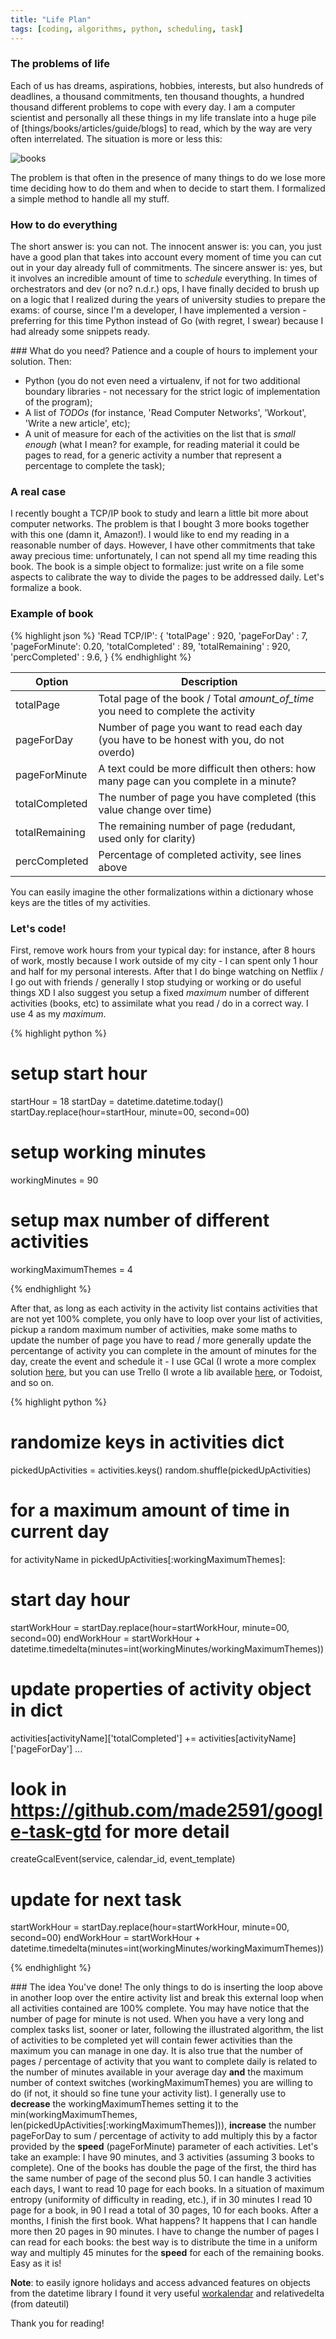 ```yaml
---
title: "Life Plan"
tags: [coding, algorithms, python, scheduling, task]
---
```


### The problems of life
Each of us has dreams, aspirations, hobbies, interests, but also hundreds of deadlines, a thousand commitments, ten thousand thoughts, a hundred thousand different problems to cope with every day. I am a computer scientist and personally all these things in my life translate into a huge pile of [things/books/articles/guide/blogs] to read, which by the way are very often interrelated. The situation is more or less this: 

![books](https://cdn.pixabay.com/photo/2017/02/21/11/32/books-2085587_1280.jpg)

The problem is that often in the presence of many things to do we lose more time deciding how to do them and when to decide to start them. I formalized a simple method to handle all my stuff.

### How to do everything
The short answer is: you can not. The innocent answer is: you can, you just have a good plan that takes into account every moment of time you can cut out in your day already full of commitments. The sincere answer is: yes, but it involves an incredible amount of time to _schedule_ everything. In times of orchestrators and dev (or no? n.d.r.) ops, I have finally decided to brush up on a logic that I realized during the years of university studies to prepare the exams: of course, since I'm a developer, I have implemented a version - preferring for this time Python instead of Go (with regret, I swear) because I had already some snippets ready.

### What do you need?
Patience and a couple of hours to implement your solution. Then:

- Python (you do not even need a virtualenv, if not for two additional boundary libraries - not necessary for the strict logic of implementation of the program);
- A list of _TODOs_ (for instance, 'Read Computer Networks', 'Workout', 'Write a new article', etc);
- A unit of measure for each of the activities on the list that is _small enough_ (what I mean? for example, for reading material it could be pages to read, for a generic activity a number that represent a percentage to complete the task);

### A real case
I recently bought a TCP/IP book to study and learn a little bit more about computer networks. The problem is that I bought 3 more books together with this one (damn it, Amazon!). I would like to end my reading in a reasonable number of days. However, I have other commitments that take away precious time: unfortunately, I can not spend all my time reading this book. The book is a simple object to formalize: just write on a file some aspects to calibrate the way to divide the pages to be addressed daily. Let's formalize a book. 

### Example of book
{% highlight json %}
  'Read TCP/IP': {
    'totalPage'  : 920,
    'pageForDay' : 7,
    'pageForMinute': 0.20,
    'totalCompleted' : 89,
    'totalRemaining' : 920,
    'percCompleted'  : 9.6,
  }
{% endhighlight %}

| Option         | Description |
| -------------- | ---------------------------------------------------------------------------------------- |
| totalPage      | Total page of the book / Total _amount_of_time_ you need to complete the activity        |
| pageForDay     | Number of page you want to read each day (you have to be honest with you, do not overdo) |
| pageForMinute  | A text could be more difficult then others: how many page can you complete in a minute?  |
| totalCompleted | The number of page you have completed (this value change over time)                      |
| totalRemaining | The remaining number of page (redudant, used only for clarity)                           |
| percCompleted  | Percentage of completed activity, see lines above                                        |

You can easily imagine the other formalizations within a dictionary whose keys are the titles of my activities.

### Let's code!
First, remove work hours from your typical day: for instance, after 8 hours of work, mostly because I work outside of my city - I can spent only 1 hour and half for my personal interests. After that I do binge watching on Netflix / I go out with friends / generally I stop studying or working or do useful things XD
I also suggest you setup a fixed _maximum_ number of different activities (books, etc) to assimilate what you read / do in a correct way. I use 4 as my _maximum_.

{% highlight python %}

# setup start hour
startHour = 18
startDay  = datetime.datetime.today()
startDay.replace(hour=startHour, minute=00, second=00)

# setup working minutes
workingMinutes = 90

# setup max number of different activities
workingMaximumThemes = 4

{% endhighlight %}

After that, as long as each activity in the activity list contains activities that are not yet 100% complete, you only have to loop over your list of activities, pickup a random maximum number of activities, make some maths to update the number of page you have to read / more generally update the percentange of activity you can complete in the amount of minutes for the day, create the event and schedule it - I use GCal (I wrote a more complex solution [here](https://github.com/made2591/google-task-gtd), but you can use Trello (I wrote a lib available [here](https://github.com/made2591/trello2google), or Todoist, and so on.

{% highlight python %}

# randomize keys in activities dict
pickedUpActivities = activities.keys()
random.shuffle(pickedUpActivities)

# for a maximum amount of time in current day
for activityName in pickedUpActivities[:workingMaximumThemes]:

  # start day hour
  startWorkHour = startDay.replace(hour=startWorkHour, minute=00, second=00)
  endWorkHour   = startWorkHour + datetime.timedelta(minutes=int(workingMinutes/workingMaximumThemes))

  # update properties of activity object in dict
  activities[activityName]['totalCompleted'] += activities[activityName]['pageForDay']
  ...

  # look in https://github.com/made2591/google-task-gtd for more detail
  createGcalEvent(service, calendar_id, event_template)

  # update for next task
  startWorkHour = startDay.replace(hour=startWorkHour, minute=00, second=00)
  endWorkHour   = startWorkHour + datetime.timedelta(minutes=int(workingMinutes/workingMaximumThemes))

{% endhighlight %}

### The idea
You've done! The only things to do is inserting the loop above in another loop over the entire activity list and break this external loop when all activities contained are 100% complete. You may have notice that the number of page for minute is not used. When you have a very long and complex tasks list, sooner or later, following the illustrated algorithm, the list of activities to be completed yet will contain fewer activities than the maximum you can manage in one day. It is also true that the number of pages / percentage of activity that you want to complete daily is related to the number of minutes available in your average day __and__ the maximum number of context switches (workingMaximumThemes) you are willing to do (if not, it should so fine tune your activity list). I generally use to __decrease__ the workingMaximumThemes setting it to the min(workingMaximumThemes, len(pickedUpActivities[:workingMaximumThemes])), __increase__ the number pageForDay to sum / percentage of activity to add multiply this by a factor provided by the __speed__ (pageForMinute) parameter of each activities. Let's take an example: I have 90 minutes, and 3 activities (assuming 3 books to complete). One of the books has double the page of the first, the third has the same number of page of the second plus 50. I can handle 3 activities each days, I want to read 10 page for each books. In a situation of maximum entropy (uniformity of difficulty in reading, etc.), if in 30 minutes I read 10 page for a book, in 90 I read a total of 30 pages, 10 for each books. After a months, I finish the first book. What happens? It happens that I can handle more then 20 pages in 90 minutes. I have to change the number of pages I can read for each books: the best way is to distribute the time in a uniform way and multiply 45 minutes for the __speed__ for each of the remaining books. Easy as it is!

__Note__: to easily ignore holidays and access advanced features on objects from the datetime library I found it very useful [workalendar](https://github.com/peopledoc/workalendar) and relativedelta (from dateutil)

Thank you for reading!

